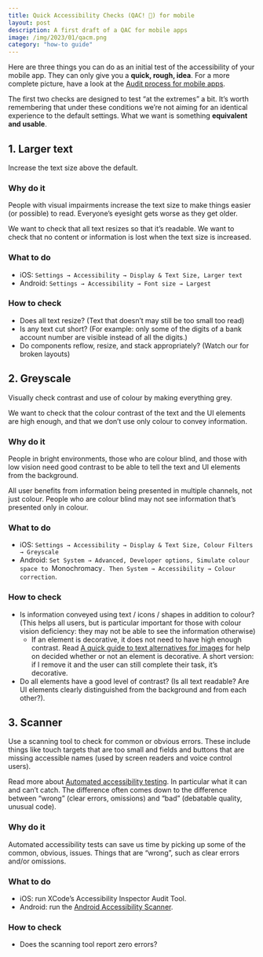 ```yaml
---
title: Quick Accessibility Checks (QAC! 🐥) for mobile
layout: post
description: A first draft of a QAC for mobile apps
image: /img/2023/01/qacm.png
category: "how-to guide"
---
```


Here are three things you can do as an initial test of the accessibility of your mobile app. They can only give you a **quick, rough, idea**. For a more complete picture, have a look at the [Audit process for mobile apps](https://naga.co.za/2022/05/31/accessibility-audit-process-mobile/).

The first two checks are designed to test “at the extremes” a bit. It’s worth remembering that under these conditions we’re not aiming for an identical experience to the default settings. What we want is something **equivalent and usable**.

## 1. Larger text

Increase the text size above the default.

### Why do it

People with visual impairments increase the text size to make things easier (or possible) to read. Everyone’s eyesight gets worse as they get older.

We want to check that all text resizes so that it’s readable. We want to check that no content or information is lost when the text size is increased.

### What to do

- iOS: `Settings → Accessibility → Display & Text Size, Larger text`
- Android: `Settings → Accessibility → Font size → Largest`

### How to check

- Does all text resize? (Text that doesn’t may still be too small too read)
- Is any text cut short? (For example: only some of the digits of a bank account number are visible instead of all the digits.)
- Do components reflow, resize, and stack appropriately? (Watch our for broken layouts)

## 2. Greyscale

Visually check contrast and use of colour by making everything grey.

We want to check that the colour contrast of the text and the UI elements are high enough, and that we don’t use only colour to convey information.

### Why do it

People in bright environments, those who are colour blind, and those with low vision need good contrast to be able to tell the text and UI elements from the background.

All user benefits from information being presented in multiple channels, not just colour. People who are colour blind may not see information that’s presented only in colour.

### What to do

- iOS: `Settings → Accessibility → Display & Text Size, Colour Filters → Greyscale`
- Android: `Set System → Advanced, Developer options, Simulate colour space to `Monochromacy`. Then System → Accessibility → Colour correction`.

### How to check

- Is information conveyed using text / icons / shapes in addition to colour? (This helps all users, but is particular important for those with colour vision deficiency: they may not be able to see the information otherwise)
	- If an element is decorative, it does not need to have high enough contrast. Read [A quick guide to text alternatives for images](https://naga.co.za/2022/04/25/a-quick-guide-to-text-alternatives-for-images/) for help on decided whether or not an element is decorative. A short version: if I remove it and the user can still complete their task, it’s decorative.
- Do all elements have a good level of contrast? (Is all text readable? Are UI elements clearly distinguished from the background and from each other?).

## 3. Scanner

Use a scanning tool to check for common or obvious errors. These include things like touch targets that are too small and fields and buttons that are missing accessible names (used by screen readers and voice control users).

Read more about [Automated accessibility testing](https://naga.co.za/2022/04/09/automated-accessibility-testing/). In particular what it can and can’t catch. The difference often comes down to the difference between “wrong” (clear errors, omissions) and “bad” (debatable quality, unusual code).

### Why do it

Automated accessibility tests can save us time by picking up some of the common, obvious, issues. Things that are “wrong”, such as clear errors and/or omissions.

### What to do

- iOS: run XCode’s Accessibility Inspector Audit Tool.
- Android: run the [Android Accessibility Scanner](https://play.google.com/store/apps/details?id=com.google.android.apps.accessibility.auditor).

### How to check

- Does the scanning tool report zero errors?
